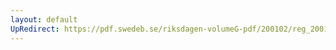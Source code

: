 ```yaml
---
layout: default
UpRedirect: https://pdf.swedeb.se/riksdagen-volumeG-pdf/200102/reg_200102/reg_200102_0362.pdf
---
```

